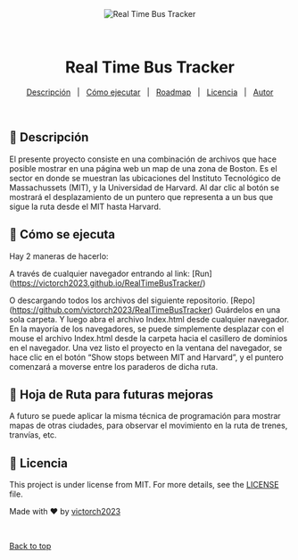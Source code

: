<div align="center" id="top"> 
  <img src="./.github/app.gif" alt="Real Time Bus Tracker" />

  &#xa0;

  <!-- <a href="https://realtimebustracker.netlify.app">Demo</a> -->
</div>

<h1 align="center">Real Time Bus Tracker</h1>


<p align="center">
  <a href="#dart-descripci%C3%B3n">Descripción</a> &#xa0; | &#xa0;
  <a href="#rocket-c%C3%B3mo-se-ejecuta">Cómo ejecutar</a> &#xa0; | &#xa0;
  <a href="#checkered_flag-hoja-de-ruta-para-futuras-mejoras">Roadmap</a> &#xa0; | &#xa0;
  <a href="#memo-licencia">Licencia</a> &#xa0; | &#xa0;
  <a href="https://github.com/victorch2023" target="_blank">Autor</a>
</p>

<br>


## :dart: Descripción ##

El presente proyecto consiste en una combinación de archivos que hace posible mostrar en una página web un map de una zona de Boston. Es el sector en donde se muestran las ubicaciones del Instituto Tecnológico de Massachussets (MIT), y la Universidad de Harvard. Al dar clic al botón se mostrará el desplazamiento de un puntero que representa a un bus que sigue la ruta desde el MIT hasta Harvard.


## :rocket: Cómo se ejecuta ##

Hay 2 maneras de hacerlo:

A través de cualquier navegador entrando al link:
[Run] (https://victorch2023.github.io/RealTimeBusTracker/)

O descargando todos los archivos del siguiente repositorio.
[Repo] (https://github.com/victorch2023/RealTimeBusTracker)
Guárdelos en una sola carpeta. Y luego abra el archivo Index.html desde cualquier navegador. En la mayoría de los navegadores, se puede simplemente desplazar con el mouse el archivo Index.html desde la carpeta hacia el casillero de dominios en el navegador. Una vez listo el proyecto en la ventana del navegador, se hace clic en el botón “Show stops between MIT and Harvard”, y el puntero comenzará a moverse entre los paraderos de dicha ruta.



## :checkered_flag: Hoja de Ruta para futuras mejoras ##

A futuro se puede aplicar la misma técnica de programación para mostrar mapas de otras ciudades, para observar el movimiento en la ruta de trenes, tranvías, etc.


## :memo: Licencia ##

This project is under license from MIT. For more details, see the [LICENSE](./LICENSE) file.


Made with :heart: by <a href="https://github.com/victorch2023" target="_blank">victorch2023</a>

&#xa0;

<a href="#top">Back to top</a>
